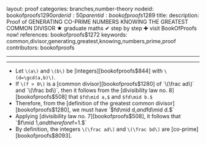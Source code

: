 layout: proof
categories: branches,number-theory
nodeid: bookofproofs$1290
orderid: 50
parentid: bookofproofs$1289
title: 
description:  Proof of GENERATING CO-PRIME NUMBERS KNOWING THE GREATEST COMMON DIVISOR &#9733; graduate maths &#10004; step by step &#10010; visit BookOfProofs now!
references: bookofproofs$1272
keywords: common,divisor,generating,greatest,knowing,numbers,prime,proof
contributors: bookofproofs

---


---

* Let `\(a\)` and `\(b\)` be [integers][bookofproofs$844] with `\(d=\gcd(a,b)\)`. 
* If `\(f > 0\)` is a [common divisor][bookofproofs$1280] of `\(\frac ad\)` and `\(\frac bd\)`, then it follows from the [divisibility law no. 8][bookofproofs$508] that `$fd\mid a,$` and `$fd\mid b.$`
* Therefore, from the [definition of the greatest common divisor][bookofproofs$1280], we must have `$fd\mid d,$` and `$fd\mid d.$`
* Applying [divisibility law no. 7][bookofproofs$508], it follows that `$f\mid 1,$` and therefore `$f=1.$`
* By definition, the integers `\(\frac ad\)` and `\(\frac bd\)` are [co-prime][bookofproofs$8093].